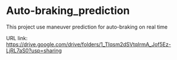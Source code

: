 # Auto-braking_prediction
This project use maneuver prediction for auto-braking on real time

URL link:
https://drive.google.com/drive/folders/1_TIqsm2dSVtqIrmA_Jof5Ez-LjRL7aS0?usp=sharing

